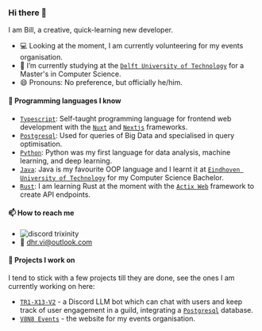 ### Hi there 👋

I am Bill, a creative, quick-learning new developer.

- 💻 Looking at the moment, I am currently volunteering for my events organisation.
- 🌱 I’m currently studying at the [`Delft University of Technology`] for a Master's in Computer Science.
- 😄 Pronouns: No preference, but officially he/him.

#### 💬 Programming languages I know

- [`Typescript`]: Self-taught programming language for frontend web development with the [`Nuxt`] and [`Nextjs`] frameworks.
- [`Postgresql`]: Used for queries of Big Data and specialised in query optimisation.
- [`Python`]: Python was my first language for data analysis, machine learning, and deep learning.
- [`Java`]: Java is my favourite OOP language and I learnt it at [`Eindhoven University of Technology`] for my Computer Science Bachelor.
- [`Rust`]: I am learning Rust at the moment with the [`Actix Web`] framework to create API endpoints.

#### 📫 How to reach me

- ![discord](https://raw.githubusercontent.com/Trixinity/Trixinity/master/logo-discord.png) trixinity
- 📧 dhr.vi@outlook.com

#### 🔭 Projects I work on

I tend to stick with a few projects till they are done, see the ones I am currently working on here:

- [`TR1-X13-V2`] - a Discord LLM bot which can chat with users and keep track of user engagement in a guild, integrating a [`Postgresql`] database.
- [`V8N8 Events`] - the website for my events organisation.

<!----------------- LINKS --------------->

[`rust`]: https://www.rust-lang.org/
[`python`]: https://www.python.org/
[`java`]: https://www.oracle.com/java/
[`Delft University of Technology`]: https://www.tudelft.nl/en/
[`Eindhoven University of Technology`]: https://www.tue.nl/en/
[`discord`]: https://discord.com/
[`typescript`]: https://www.typescriptlang.org/
['rust']: https://www.rust-lang.org/
[`artisea`]: https://github.com/Artisea-net
[`tr1-x13-v2`]: https://github.com/Trixinity/TR1X1E-V2
[`V8N8 Events`]: https://v8n8events.com/
[`Postgresql`]: https://www.postgresql.org/
[`Nuxt`]: https://nuxt.com/
[`Nextjs`]: https://nextjs.org/
[`Actix Web`]: https://actix.rs/
